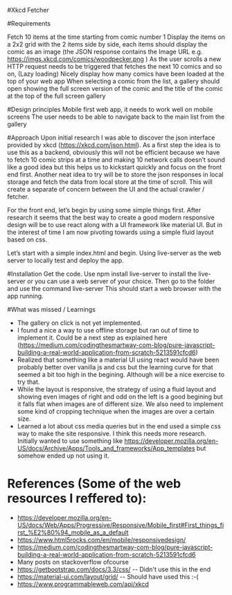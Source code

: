 #Xkcd Fetcher

#Requirements

Fetch 10 items at the time starting from comic number 1
Display the items on a 2x2 grid with the 2 items side by side, each items should display the comic as an image (the JSON response contains the Image URL e.g. https://imgs.xkcd.com/comics/woodpecker.png )
As the user scrolls a new HTTP request needs to be triggered that fetches the next 10 comics and so on, (Lazy loading)
Nicely display how many comics have been loaded at the top of your web app
When selecting a comic from the list, a gallery should open showing the full screen version of the comic and the title of the comic at the top of the full screen gallery

#Design principles
Mobile first web app, it needs to work well on mobile screens
The user needs to be able to navigate back to the main list from the gallery 

#Approach
Upon initial research I was able to discover the json interface provided by xkcd (https://xkcd.com/json.html). As a first step the idea is to use this as a backend, obviously this will not be efficient because we have to fetch 10 comic strips at a time and making 10 network calls doesn’t sound like a good idea but this helps us to kickstart quickly and focus on the front end first. Another neat idea to try will be to store the json responses in local storage and fetch the data from local store at the time of scroll. This will create a separate of concern between the UI and the actual crawler / fetcher. 

For the front end, let’s begin by using some simple things first. After research it seems that the best way to create a good modern responsive design will be to use react along with a UI framework like material UI. But in the interest of time I am now pivoting towards using a simple fluid layout based on css. 

Let’s start with a simple index.html and begin. Using live-server as the web server to locally test and deploy the app.

#Installation
Get the code. 
Use npm install live-server to install the live-server or you can use a web server of your choice. 
Then go to the folder and use the command 
live-server
This should start a web browser with the app running. 

#What was missed / Learnings
* The gallery on click is not yet implemented. 
* I found a nice a way to use offline storage but ran out of time to implement it. Could be a next step as explained here (https://medium.com/codingthesmartway-com-blog/pure-javascript-building-a-real-world-application-from-scratch-5213591cfcd6)
* Realized that something like a material UI using react would have been probably better over vanilla js and css but the learning curve for that seemed a bit too high in the begining. Although will be a nice exercise to try that. 
* While the layout is responsive, the strategy of using a fluid layout and showing even images of right and odd on the left is a good begining but it falls flat when images are of different size. We also need to implement some kind of cropping technique when the images are over a certain size. 
* Learned a lot about css media queries but in the end used a simple css way to make the site responsive. I think this needs more research. Initially wanted to use something like https://developer.mozilla.org/en-US/docs/Archive/Apps/Tools_and_frameworks/App_templates but somehow ended up not using it. 

# References (Some of the web resources I reffered to):
* https://developer.mozilla.org/en-US/docs/Web/Apps/Progressive/Responsive/Mobile_first#First_things_first_%E2%80%94_mobile_as_a_default
* https://www.html5rocks.com/en/mobile/responsivedesign/
* https://medium.com/codingthesmartway-com-blog/pure-javascript-building-a-real-world-application-from-scratch-5213591cfcd6
* Many posts on stackoverflow ofcourse
* https://getbootstrap.com/docs/3.3/css/ -- Didn't use this in the end
* https://material-ui.com/layout/grid/ -- Should have used this :-( 
* https://www.programmableweb.com/api/xkcd